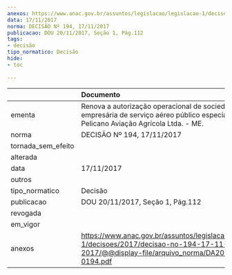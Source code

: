 ```yaml
---
anexos: https://www.anac.gov.br/assuntos/legislacao/legislacao-1/decisoes/2017/decisao-no-194-17-11-2017/@@display-file/arquivo_norma/DA2017-0194.pdf
data: 17/11/2017
norma: DECISÃO Nº 194, 17/11/2017
publicacao: DOU 20/11/2017, Seção 1, Pág.112
tags:
- decisão
tipo_normatico: Decisão
hide: 
- toc 
 
---
```


|                    | Documento                                                                                                                                     |
|:-------------------|:----------------------------------------------------------------------------------------------------------------------------------------------|
| ementa             | Renova a autorização operacional de sociedade empresária de serviço aéreo público especializado - Pelicano Aviação Agrícola Ltda. - ME.       |
| norma              | DECISÃO Nº 194, 17/11/2017                                                                                                                    |
| tornada_sem_efeito |                                                                                                                                               |
| alterada           |                                                                                                                                               |
| data               | 17/11/2017                                                                                                                                    |
| outros             |                                                                                                                                               |
| tipo_normatico     | Decisão                                                                                                                                       |
| publicacao         | DOU 20/11/2017, Seção 1, Pág.112                                                                                                              |
| revogada           |                                                                                                                                               |
| em_vigor           |                                                                                                                                               |
| anexos             | https://www.anac.gov.br/assuntos/legislacao/legislacao-1/decisoes/2017/decisao-no-194-17-11-2017/@@display-file/arquivo_norma/DA2017-0194.pdf |